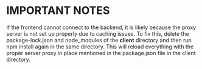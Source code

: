 # IMPORTANT NOTES

If the frontend cannot connect to the backend, it is likely because the proxy server is not set up properly due to caching issues. To fix this, delete the package-lock.json and node_modules of the **client** directory and then run npm install again in the same directory. This will reload everything with the proper server proxy in place mentioned in the package.json file in the client directory.